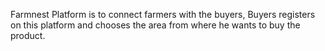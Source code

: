 Farmnest Platform is to connect farmers with the
buyers, Buyers registers on this platform and chooses
the area from where he wants to buy the product.

